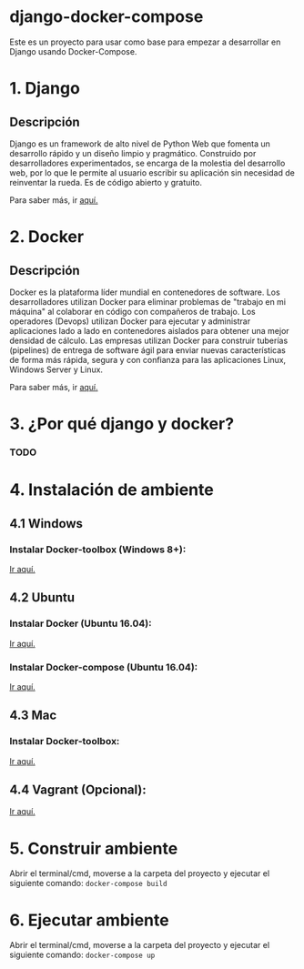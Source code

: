 # django-docker-compose
Este es un proyecto para usar como base para empezar a desarrollar en Django usando Docker-Compose.

# 1. Django
## Descripción
Django es un framework de alto nivel de Python Web que fomenta un desarrollo rápido y un diseño limpio y pragmático. Construido por desarrolladores experimentados, se encarga de la molestia del desarrollo web, por lo que le permite al usuario escribir su aplicación sin necesidad de reinventar la rueda. Es de código abierto y gratuito.

Para saber más, ir [aquí.](https://www.google.com)

# 2. Docker
## Descripción
Docker es la plataforma líder mundial en contenedores de software. Los desarrolladores utilizan Docker para eliminar problemas de "trabajo en mi máquina" al colaborar en código con compañeros de trabajo. Los operadores (Devops) utilizan Docker para ejecutar y administrar aplicaciones lado a lado en contenedores aislados para obtener una mejor densidad de cálculo. Las empresas utilizan Docker para construir tuberías (pipelines) de entrega de software ágil para enviar nuevas características de forma más rápida, segura y con confianza para las aplicaciones Linux, Windows Server y Linux.

Para saber más, ir [aquí.](https://www.docker.com/what-docker)

# 3. ¿Por qué django y docker?
### TODO

# 4. Instalación de ambiente
## 4.1 Windows
### Instalar Docker-toolbox (Windows 8+):
[Ir aquí.](https://docs.docker.com/toolbox/toolbox_install_windows/) 

## 4.2 Ubuntu
### Instalar Docker (Ubuntu 16.04):
[Ir aquí.](https://docs.docker.com/engine/installation/linux/docker-ce/ubuntu/#install-from-a-package)
### Instalar Docker-compose (Ubuntu 16.04):
[Ir aquí.](https://docs.docker.com/compose/install/)

## 4.3 Mac
### Instalar Docker-toolbox:
[Ir aquí.](https://www.docker.com/docker-mac)

## 4.4 Vagrant (Opcional):
[Ir aquí.](https://https://www.vagrantup.com/downloads.html)

# 5. Construir ambiente
Abrir el terminal/cmd, moverse a la carpeta del proyecto y ejecutar el siguiente comando:
`docker-compose build`

# 6. Ejecutar ambiente
Abrir el terminal/cmd, moverse a la carpeta del proyecto y ejecutar el siguiente comando:
`docker-compose up`
